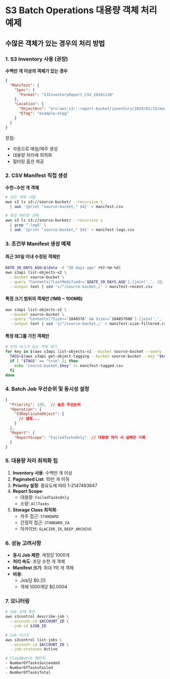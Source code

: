 # S3 Batch Operations 대용량 객체 처리 예제

## 수많은 객체가 있는 경우의 처리 방법

### 1. S3 Inventory 사용 (권장)
**수백만 개 이상의 객체가 있는 경우**

```json
{
  "Manifest": {
    "Spec": {
      "Format": "S3InventoryReport_CSV_20161130"
    },
    "Location": {
      "ObjectArn": "arn:aws:s3:::report-bucket/inventory/2024/01/15/manifest.json",
      "ETag": "example-etag"
    }
  }
}
```

장점:
- 자동으로 매일/매주 생성
- 대용량 처리에 최적화
- 필터링 옵션 제공

### 2. CSV Manifest 직접 생성
**수천~수만 개 객체**

```bash
# 모든 객체 나열
aws s3 ls s3://source-bucket/ --recursive \
  | awk '{print "source-bucket," $4}' > manifest.csv

# 특정 패턴만 선택
aws s3 ls s3://source-bucket/ --recursive \
  | grep ".log$" \
  | awk '{print "source-bucket," $4}' > manifest-logs.csv
```

### 3. 조건부 Manifest 생성 예제

#### 최근 30일 이내 수정된 객체만
```bash
DATE_30_DAYS_AGO=$(date -d "30 days ago" +%Y-%m-%d)
aws s3api list-objects-v2 \
  --bucket source-bucket \
  --query "Contents[?LastModified>='$DATE_30_DAYS_AGO'].[join(',', [@, Key])]" \
  --output text | sed 's/^/source-bucket,/' > manifest-recent.csv
```

#### 특정 크기 범위의 객체만 (1MB ~ 100MB)
```bash
aws s3api list-objects-v2 \
  --bucket source-bucket \
  --query "Contents[?Size>=`1048576` && Size<=`104857600`].[join(',', [@, Key])]" \
  --output text | sed 's/^/source-bucket,/' > manifest-size-filtered.csv
```

#### 특정 태그를 가진 객체만
```bash
# 먼저 태그가 있는 객체 찾기
for key in $(aws s3api list-objects-v2 --bucket source-bucket --query 'Contents[].Key' --output text); do
  TAGS=$(aws s3api get-object-tagging --bucket source-bucket --key "$key" --query 'TagSet[?Key==`Replicate`]|[0].Value' --output text)
  if [ "$TAGS" == "true" ]; then
    echo "source-bucket,$key" >> manifest-tagged.csv
  fi
done
```

### 4. Batch Job 우선순위 및 동시성 설정

```json
{
  "Priority": 100,  // 높은 우선순위
  "Operation": {
    "S3ReplicateObject": {
      // 설정...
    }
  },
  "Report": {
    "ReportScope": "FailedTasksOnly"  // 대용량 처리 시 실패만 기록
  }
}
```

### 5. 대용량 처리 최적화 팁

1. **Inventory 사용**: 수백만 개 이상
2. **Paginated List**: 10만 개 이하
3. **Priority 설정**: 중요도에 따라 1-2147483647
4. **Report Scope**:
   - 대용량: `FailedTasksOnly`
   - 소량: `AllTasks`
5. **Storage Class 최적화**:
   - 자주 접근: `STANDARD`
   - 간헐적 접근: `STANDARD_IA`
   - 아카이브: `GLACIER_IR`, `DEEP_ARCHIVE`

### 6. 성능 고려사항

- **동시 Job 제한**: 계정당 1000개
- **처리 속도**: 초당 수천 개 객체
- **Manifest 크기**: 최대 1억 개 객체
- **비용**:
  - Job당 $0.25
  - 객체 1000개당 $0.0004

### 7. 모니터링

```bash
# Job 상태 확인
aws s3control describe-job \
  --account-id $ACCOUNT_ID \
  --job-id $JOB_ID

# Job 리스트
aws s3control list-jobs \
  --account-id $ACCOUNT_ID \
  --job-statuses Active

# CloudWatch 메트릭
- NumberOfTasksSucceeded
- NumberOfTasksFailed
- NumberOfTasksTotal
```